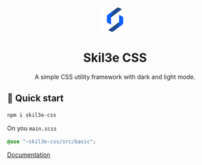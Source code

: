 <p align="center">
  <a href="https://skil3e.github.io/skil3e-css/">
    <img alt="Skil3e CSS" src="https://github.com/Skil3e/skil3e-css/blob/v3-with-docs/docs/src/images/icon.png" width="60" />
  </a>
</p>
<h1 align="center">
  Skil3e CSS
</h1>
<p align="center">
A simple CSS utility framework with dark and light mode.
</p>

## 🚀 Quick start
```bash
npm i skil3e-css
```
On you ```main.scss```
```scss
@use "~skil3e-css/src/basic";
```
[Documentation](https://skil3e.github.io/skil3e-css/)
    
